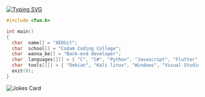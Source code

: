 [![Typing SVG](https://readme-typing-svg.herokuapp.com?color=%23539BF5&size=40&center=true&multiline=true&width=900&lines=Hello+coders%2C+XEDGit+here+%F0%9F%96%96)](https://git.io/typing-svg)

```C
#include <fun.h>

int main()
{
  char  name[] = "XEDGit";
  char  school[] = "Codam Coding College";
  char  wanna_be[] = "Back-end developer";
  char  languages[][] = { "C", "C#", "Python", "Javascript", "Flutter" };
  char  tools[][] = { "Debian", "Kali linux", "Windows", "Visual Studio Code", "Unity", "Google Cloud" }
  exit(0);
}
```

![Jokes Card](https://readme-jokes.vercel.app/api?hideBorder&theme=cobalt)
